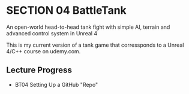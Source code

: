 # SECTION 04 BattleTank
An open-world head-to-head tank fight with simple AI, terrain and advanced control system in Unreal 4

This is my current version of a tank game that corressponds to a Unreal 4/C++ course on udemy.com.

## Lecture Progress
 * BT04 Setting Up a GitHub "Repo"
